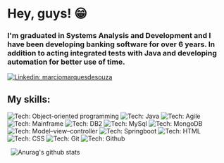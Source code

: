 # Hey, guys! 😁
### I'm graduated in Systems Analysis and Development and I have been developing banking software for over 6 years. In addition to acting integrated tests with Java and developing automation for better use of time.


[![Linkedin: marciomarquesdesouza](https://img.shields.io/badge/-marciomarquesdesouza-blue?style=flat-square&logo=Linkedin&logoColor=white&link=https://www.linkedin.com/in/marciomarquesdesouza/)](https://www.linkedin.com/in/marciomarquesdesouza/)


## My skills:

![Tech: Object-oriented programming](https://img.shields.io/badge/OOP-gray?style=flat-square)
![Tech: Java](https://img.shields.io/badge/Java-gray?logo=java&style=flat-square&logoColor=white)
![Tech: Agile](https://img.shields.io/badge/Agile-gray?style=flat-square)
![Tech: Mainframe](https://img.shields.io/badge/Mainframe-gray?logo=mainframe&style=flat-square&logoColor=white)
![Tech: DB2](https://img.shields.io/badge/DB2-gray?logo=db2&style=flat-square&logoColor=white)
![Tech: MySql](https://img.shields.io/badge/MySql-gray?logo=mysql&style=flat-square&logoColor=white)
![Tech: MongoDB](https://img.shields.io/badge/MongoDB-gray?logo=mongodb&style=flat-square&logoColor=white)
![Tech: Model–view–controller](https://img.shields.io/badge/MVC-gray?style=flat-square)
![Tech: Springboot](https://img.shields.io/badge/SpringBoot-gray?logo=springboot&style=flat-square&logoColor=white)
![Tech: HTML](https://img.shields.io/badge/HTML-gray?logo=git&style=flat-square&logoColor=white)
![Tech: CSS](https://img.shields.io/badge/CSS-gray?logo=git&style=flat-square&logoColor=white)
![Tech: Git](https://img.shields.io/badge/Git-gray?logo=git&style=flat-square&logoColor=white)
![Tech: Github](https://img.shields.io/badge/Github-gray?logo=github&style=flat-square&logoColor=white)


&nbsp;
![Anurag's github stats](https://github-readme-stats.vercel.app/api?username=marciomarquesdesouza&hide=issues&count_private=true&show_icons=true&theme=dark)
&nbsp;

<!--
**marciomarquesdesouza/marciomarquesdesouza** is a ✨ _special_ ✨ repository because its `README.md` (this file) appears on your GitHub profile.

Here are some ideas to get you started:

- 🔭 I’m currently working on ...
- 🌱 I’m currently learning ...
- 👯 I’m looking to collaborate on ...
- 🤔 I’m looking for help with ...
- 💬 Ask me about ...
- 📫 How to reach me: ...
- 😄 Pronouns: ...
- ⚡ Fun fact: ...
-->

